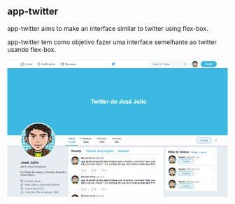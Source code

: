 ## app-twitter

app-twitter aims to make an interface similar to twitter using flex-box.


app-twitter tem como objetivo fazer uma interface semelhante ao twitter usando flex-box.



<img src="/images/print.PNG" alt="Print" />
